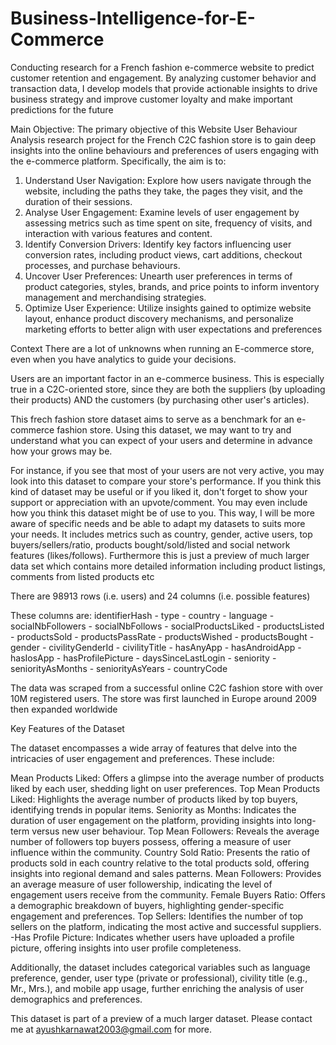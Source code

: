 # Business-Intelligence-for-E-Commerce
Conducting research for a French fashion e-commerce website to predict customer retention and engagement. By analyzing customer behavior and transaction data, I develop models that provide actionable insights to drive business strategy and improve customer loyalty and make important predictions for the future

Main Objective:
The primary objective of this Website User Behaviour Analysis research project for the French C2C fashion store is 
to gain deep insights into the online behaviours and preferences of users engaging with the e-commerce 
platform. Specifically, the aim is to:
1. Understand User Navigation: Explore how users navigate through the website, including the paths 
they take, the pages they visit, and the duration of their sessions.
2. Analyse User Engagement: Examine levels of user engagement by assessing metrics such as time 
spent on site, frequency of visits, and interaction with various features and content.
3. Identify Conversion Drivers: Identify key factors influencing user conversion rates, including 
product views, cart additions, checkout processes, and purchase behaviours.
4. Uncover User Preferences: Unearth user preferences in terms of product categories, styles, brands, 
and price points to inform inventory management and merchandising strategies.
5. Optimize User Experience: Utilize insights gained to optimize website layout, enhance product 
discovery mechanisms, and personalize marketing efforts to better align with user expectations and 
preferences

Context
There are a lot of unknowns when running an E-commerce store, even when you have analytics to guide your decisions.

Users are an important factor in an e-commerce business.
This is especially true in a C2C-oriented store, since they are both the suppliers (by uploading their products) AND the customers (by purchasing other user's articles).

This frech fashion store dataset aims to serve as a benchmark for an e-commerce fashion store. Using this dataset, we may want to try and understand what you can expect of your users and determine in advance how your grows may be.

For instance, if you see that most of your users are not very active, you may look into this dataset to compare your store's performance.
If you think this kind of dataset may be useful or if you liked it, don't forget to show your support or appreciation with an upvote/comment. You may even include how you think this dataset might be of use to you. This way, I will be more aware of specific needs and be able to adapt my datasets to suits more your needs.
It includes metrics such as country, gender, active users, top buyers/sellers/ratio, products bought/sold/listed and social network features (likes/follows). Furthermore this is just a preview of much larger data set which contains more detailed information including product listings, comments from listed products etc

There are 98913 rows (i.e. users) and 24 columns (i.e. possible features)

These columns are: 
identifierHash - type - country - language - socialNbFollowers - socialNbFollows - socialProductsLiked - productsListed - productsSold - productsPassRate - productsWished - productsBought - gender - civilityGenderId - civilityTitle - hasAnyApp - hasAndroidApp - hasIosApp - hasProfilePicture - daysSinceLastLogin - seniority - seniorityAsMonths - seniorityAsYears - countryCode


The data was scraped from a successful online C2C fashion store with over 10M registered users. The store was first launched in Europe around 2009 then expanded worldwide

Key Features of the Dataset

The dataset encompasses a wide array of features that delve into the intricacies of user engagement and preferences. These include:


Mean Products Liked: Offers a glimpse into the average number of products liked by each user, shedding light on user preferences.
Top Mean Products Liked: Highlights the average number of products liked by top buyers, identifying trends in popular items.
Seniority as Months: Indicates the duration of user engagement on the platform, providing insights into long-term versus new user behaviour.
Top Mean Followers: Reveals the average number of followers top buyers possess, offering a measure of user influence within the community.
Country Sold Ratio: Presents the ratio of products sold in each country relative to the total products sold, offering insights into regional demand and sales patterns.
Mean Followers: Provides an average measure of user followership, indicating the level of engagement users receive from the community.
Female Buyers Ratio: Offers a demographic breakdown of buyers, highlighting gender-specific engagement and preferences.
Top Sellers: Identifies the number of top sellers on the platform, indicating the most active and successful suppliers.
-Has Profile Picture: Indicates whether users have uploaded a profile picture, offering insights into user profile completeness.

Additionally, the dataset includes categorical variables such as language preference, gender, user type (private or professional), civility title (e.g., Mr., Mrs.), and mobile app usage, further enriching the analysis of user demographics and preferences.


This dataset is part of a preview of a much larger dataset. Please contact me at ayushkarnawat2003@gmail.com for more.


